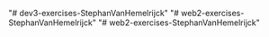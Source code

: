 "# dev3-exercises-StephanVanHemelrijck" 
"# web2-exercises-StephanVanHemelrijck" 
"# web2-exercises-StephanVanHemelrijck" 
